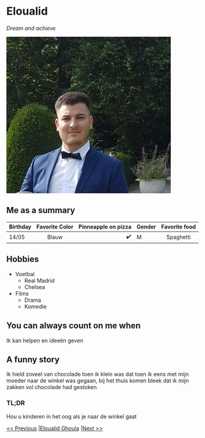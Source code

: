 # Eloualid

 *Dream and achieve*
 
![fotowalid.jpg](https://github.com/Eloualidgd/challenge-repository-markdown/blob/master/fotowalid.jpg)


## Me as a summary 

| Birthday      | Favorite Color     | Pinneapple on pizza     | Gender      |Favorite food     |
| :------------- | :----------: | -----------: | :------------- | :----------: |
|  14/05        |   Blauw            | :heavy_check_mark: | M | Spaghetti |


## Hobbies
 * Voetbal
	* Real Madrid
	* Chelsea
* Films 
	* Drama
	* Komedie
 

## You can always count on me when
 Ik kan helpen en ideeën geven

## A funny story 
 Ik hield zoveel van chocolade toen ik klein was dat toen ik eens met mijn moeder naar de winkel was gegaan, bij het thuis komen bleek dat ik mijn zakken vol chocolade had gestoken

### TL;DR
 Hou u kinderen in het oog als je naar de winkel gaat
 
 
 
 
 
[<< Previous](https://github.com/KevinDom-dev/Challenge-Markdown/blob/master/Kevin%20D%20Markdown.md)
|[Eloualid Ghoula](#)
|[Next >>](https://github.com/Jeroen-Jozef/challenge-repository-Jeroen-Hendrickx/blob/master/README.md)
